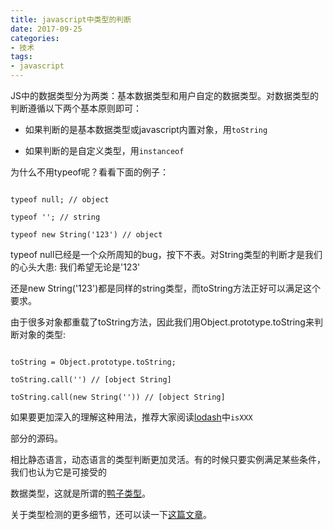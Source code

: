 ```yaml
---
title: javascript中类型的判断
date: 2017-09-25
categories: 
- 技术
tags:
- javascript
---
```


JS中的数据类型分为两类：基本数据类型和用户自定的数据类型。对数据类型的判断遵循以下两个基本原则即可：

  

- 如果判断的是基本数据类型或javascript内置对象，用`toString`

  

- 如果判断的是自定义类型，用`instanceof`


<!--more-->
为什么不用typeof呢？看看下面的例子：

```

typeof null; // object

typeof ''; // string

typeof new String('123') // object

```

typeof null已经是一个众所周知的bug，按下不表。对String类型的判断才是我们的心头大患: 我们希望无论是'123'

还是new String('123')都是同样的string类型，而toString方法正好可以满足这个要求。

  

由于很多对象都重载了toString方法，因此我们用Object.prototype.toString来判断对象的类型:

```

toString = Object.prototype.toString;

toString.call('') // [object String]

toString.call(new String('')) // [object String]

```

如果要更加深入的理解这种用法，推荐大家阅读[lodash](https://github.com/lodash/lodash)中`isXXX`

部分的源码。



相比静态语言，动态语言的类型判断更加灵活。有的时候只要实例满足某些条件，我们也认为它是可接受的

数据类型，这就是所谓的[鸭子类型](http://blog.csdn.net/handsomekang/article/details/40270009)。



关于类型检测的更多细节，还可以读一下[这篇文章](http://harttle.com/2015/09/18/js-type-checking.html)。

